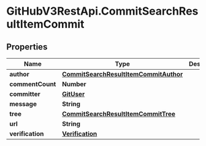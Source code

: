 # GitHubV3RestApi.CommitSearchResultItemCommit

## Properties

Name | Type | Description | Notes
------------ | ------------- | ------------- | -------------
**author** | [**CommitSearchResultItemCommitAuthor**](CommitSearchResultItemCommitAuthor.md) |  | 
**commentCount** | **Number** |  | 
**committer** | [**GitUser**](GitUser.md) |  | 
**message** | **String** |  | 
**tree** | [**CommitSearchResultItemCommitTree**](CommitSearchResultItemCommitTree.md) |  | 
**url** | **String** |  | 
**verification** | [**Verification**](Verification.md) |  | [optional] 


